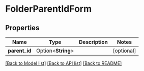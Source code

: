 # FolderParentIdForm

## Properties

Name | Type | Description | Notes
------------ | ------------- | ------------- | -------------
**parent_id** | Option<**String**> |  | [optional]

[[Back to Model list]](../README.md#documentation-for-models) [[Back to API list]](../README.md#documentation-for-api-endpoints) [[Back to README]](../README.md)


